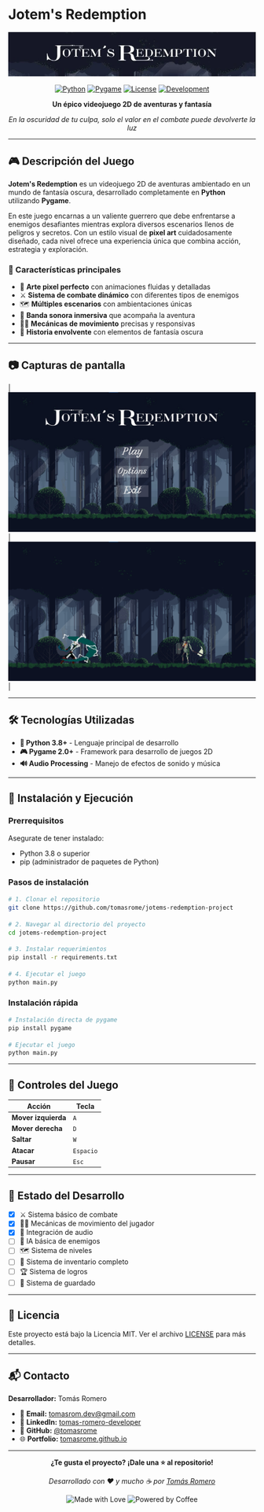 # Jotem's Redemption

<div align="center">
  
![Game Banner](assets/image/banner.jpg)

[![Python](https://img.shields.io/badge/Python-3.8+-blue?style=for-the-badge&logo=python&logoColor=white)](https://www.python.org/)
[![Pygame](https://img.shields.io/badge/Pygame-2.0+-green?style=for-the-badge&logo=python&logoColor=white)](https://www.pygame.org/)
[![License](https://img.shields.io/badge/License-MIT-yellow?style=for-the-badge)](LICENSE)
[![Development](https://img.shields.io/badge/Status-En_Desarrollo-orange?style=for-the-badge)](https://github.com/tuusuario/jotems-redemption)

**Un épico videojuego 2D de aventuras y fantasía**

_En la oscuridad de tu culpa, solo el valor en el combate puede devolverte la luz_

</div>

---

## 🎮 Descripción del Juego

**Jotem's Redemption** es un videojuego 2D de aventuras ambientado en un mundo de fantasía oscura, desarrollado completamente en **Python** utilizando **Pygame**.

En este juego encarnas a un valiente guerrero que debe enfrentarse a enemigos desafiantes mientras explora diversos escenarios llenos de peligros y secretos. Con un estilo visual de **pixel art** cuidadosamente diseñado, cada nivel ofrece una experiencia única que combina acción, estrategia y exploración.

### 🌟 Características principales

- 🎨 **Arte pixel perfecto** con animaciones fluidas y detalladas
- ⚔️ **Sistema de combate dinámico** con diferentes tipos de enemigos
- 🗺️ **Múltiples escenarios** con ambientaciones únicas
- 🎵 **Banda sonora inmersiva** que acompaña la aventura
- 🏃‍♂️ **Mecánicas de movimiento** precisas y responsivas
- 📖 **Historia envolvente** con elementos de fantasía oscura

---

## 📷 Capturas de pantalla

| ![Captura-1](assets/image/screen-menu.jpg) | ![Captura-2](assets/image/screen-gameplay.png) |

---

## 🛠️ Tecnologías Utilizadas

- **🐍 Python 3.8+** - Lenguaje principal de desarrollo
- **🎮 Pygame 2.0+** - Framework para desarrollo de juegos 2D
- **🔊 Audio Processing** - Manejo de efectos de sonido y música

---

## 🚀 Instalación y Ejecución

### Prerrequisitos

Asegurate de tener instalado:

- Python 3.8 o superior
- pip (administrador de paquetes de Python)

### Pasos de instalación

```bash
# 1. Clonar el repositorio
git clone https://github.com/tomasrome/jotems-redemption-project

# 2. Navegar al directorio del proyecto
cd jotems-redemption-project

# 3. Instalar requerimientos
pip install -r requirements.txt

# 4. Ejecutar el juego
python main.py
```

### Instalación rápida

```bash
# Instalación directa de pygame
pip install pygame

# Ejecutar el juego
python main.py
```

---

## 🎯 Controles del Juego

| Acción              | Tecla     |
| ------------------- | --------- |
| **Mover izquierda** | `A`       |
| **Mover derecha**   | `D`       |
| **Saltar**          | `W`       |
| **Atacar**          | `Espacio` |
| **Pausar**          | `Esc`     |

---

## 🔄 Estado del Desarrollo

- [x] ⚔️ Sistema básico de combate
- [x] 🏃‍♂️ Mecánicas de movimiento del jugador
- [x] 🎵 Integración de audio
- [ ] 👹 IA básica de enemigos
- [ ] 🗺️ Sistema de niveles
- [ ] 🎒 Sistema de inventario completo
- [ ] 🏆 Sistema de logros
- [ ] 💾 Sistema de guardado

---

## 📄 Licencia

Este proyecto está bajo la Licencia MIT. Ver el archivo [LICENSE](LICENSE) para más detalles.

---

## 📬 Contacto

**Desarrollador:** Tomás Romero

- 📧 **Email:** [tomasrom.dev@gmail.com](mailto:tomasrom.dev@gmail.com)
- 💼 **LinkedIn:** [tomas-romero-developer](https://www.linkedin.com/in/tomas-romero-developer)
- 🐙 **GitHub:** [@tomasrome](https://github.com/tomasrome)
- 🌐 **Portfolio:** [tomasrome.github.io](https://tomasrome.github.io)

---

<div align="center">

**¿Te gusta el proyecto? ¡Dale una ⭐ al repositorio!**

_Desarrollado con ❤️ y mucho ☕ por [Tomás Romero](https://github.com/tomasrome)_

![Made with Love](https://img.shields.io/badge/Made%20with-❤️-red?style=for-the-badge)
![Powered by Coffee](https://img.shields.io/badge/Powered%20by-☕-brown?style=for-the-badge)

</div>
